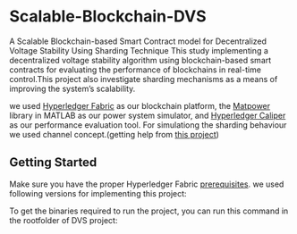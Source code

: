 # Scalable-Blockchain-DVS
A Scalable Blockchain-based Smart Contract model for Decentralized Voltage Stability Using Sharding Technique
This study implementing a decentralized voltage stability algorithm using blockchain-based smart contracts for evaluating the performance of blockchains in real-time control.This project also investigate sharding mechanisms as a means of improving the system’s scalability.





we used [Hyperledger Fabric](https://www.hyperledger.org/use/fabric) as our blockchain platform, the [Matpower](https://matpower.org/about/get-started/) library in MATLAB as our power system simulator, and [Hyperledger Caliper](https://www.hyperledger.org/use/caliper) as our performance evaluation tool. For simulationg the sharding behaviour we used channel concept.(getting help from [this project](https://github.com/blockchain-systems/ScaleSFL))


## Getting Started
Make sure you have the proper Hyperledger Fabric [prerequisites](https://hyperledger-fabric.readthedocs.io/en/release-2.2/prereqs.html). we used following versions for implementing this project:


To get the binaries required to run the project, you can run this command in the rootfolder of DVS project:
